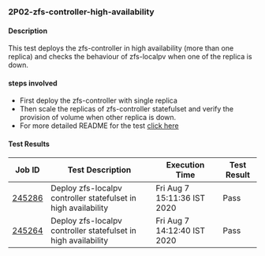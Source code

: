 ### 2P02-zfs-controller-high-availability

#### Description

This test deploys the zfs-controller in high availability (more than one replica) and checks the behaviour of zfs-localpv when one of the replica is down.

#### steps involved

- First deploy the zfs-controller with single replica
- Then scale the replicas of zfs-controller statefulset and verify the provision of volume when other replica is down.
- For more detailed README for the test [click here](https://github.com/openebs/e2e-tests/experiments/zfs-localpv/functional/zfs-controller-high-availability)

#### Test Results

| Job ID  |      Test Description         | Execution Time |   Test Result   |
|---------|-------------------------------|----------------|-----------------|
|     <a href="https://gitlab.openebs.ci/openebs/e2e-nativek8s/-/jobs/245286">245286</a>           |  Deploy zfs-localpv controller statefulset in high availability           | Fri Aug  7 15:11:36 IST 2020  | Pass |
|     <a href="https://gitlab.openebs.ci/openebs/e2e-nativek8s/-/jobs/245264">245264</a>           |  Deploy zfs-localpv controller statefulset in high availability           | Fri Aug  7 14:12:40 IST 2020  | Pass |